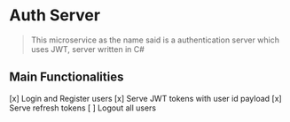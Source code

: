# Auth Server

> This microservice as the name said is a authentication server which uses JWT, server written in C#

## Main Functionalities

[x] Login and Register users
[x] Serve JWT tokens with user id payload
[x] Serve refresh tokens
[ ] Logout all users
